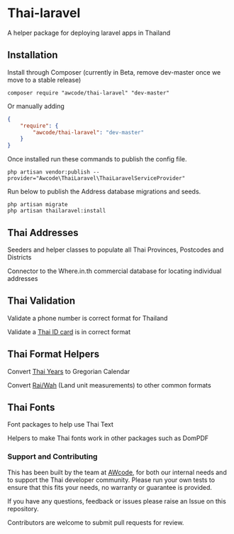 # Thai-laravel
A helper package for deploying laravel apps in Thailand

## Installation
Install through Composer (currently in Beta, remove dev-master once we move to a stable release)

```composer require "awcode/thai-laravel" "dev-master"```

Or manually adding

```json
{
    "require": {
        "awcode/thai-laravel": "dev-master"
    }
}
```

Once installed run these commands to publish the config file.

``` 
php artisan vendor:publish --provider="Awcode\ThaiLaravel\ThaiLaravelServiceProvider"
```

Run below to publish the Address database migrations and seeds.

```
php artisan migrate
php artisan thailaravel:install
```

## Thai Addresses
Seeders and helper classes to populate all Thai Provinces, Postcodes and Districts

Connector to the Where.in.th commercial database for locating individual addresses

## Thai Validation
Validate a phone number is correct format for Thailand

Validate a [Thai ID card](https://thailandformats.com/idcards) is in correct format

## Thai Format Helpers
Convert [Thai Years](https://thailandformats.com/dates) to Gregorian Calendar

Convert [Rai/Wah](https://thailandformats.com/areas) (Land unit measurements) to other common formats

## Thai Fonts
Font packages to help use Thai Text

Helpers to make Thai fonts work in other packages such as DomPDF


### Support and Contributing
This has been built by the team at [AWcode](https://awcode.com), for both our internal needs and to support the Thai developer community.
Please run your own tests to ensure that this fits your needs, no warranty or guarantee is provided.

If you have any questions, feedback or issues please raise an Issue on this repository.

Contributors are welcome to submit pull requests for review.
